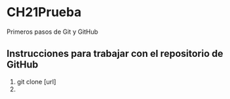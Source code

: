 # CH21Prueba
Primeros pasos de Git y GitHub

## Instrucciones para trabajar con el repositorio de GitHub

1. git clone [url]
2.

